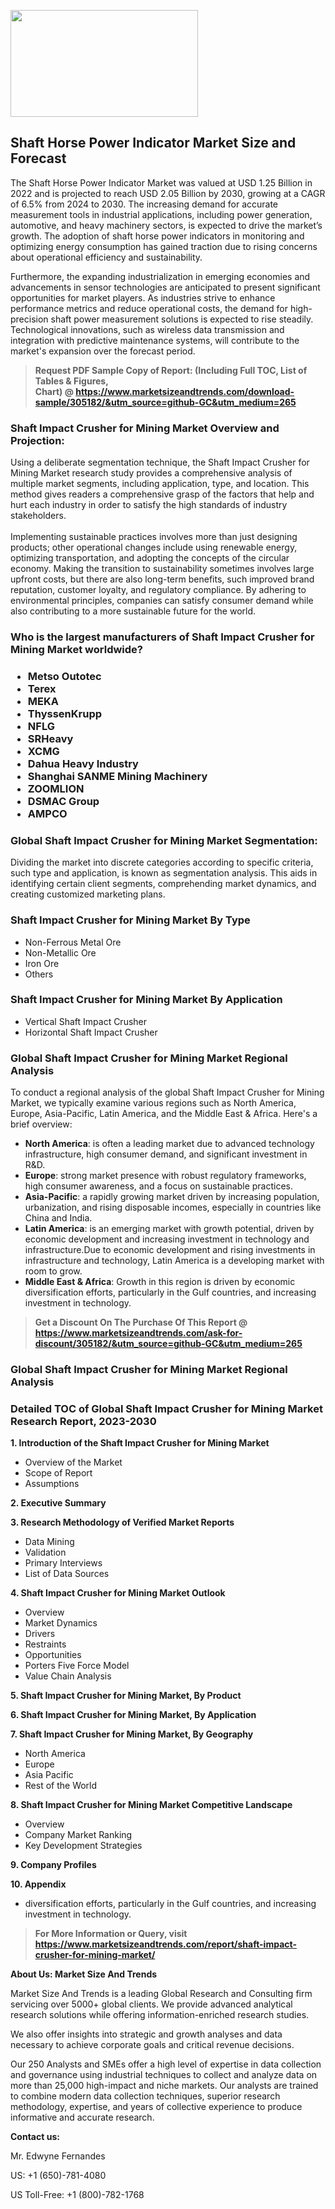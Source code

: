 <p><img class="alignnone size-medium wp-image-20088" src="https://ffe5etoiles.com/wp-content/uploads/2024/12/MST1-300x171.png" alt="" width="300" height="171" /></p><h2>Shaft Horse Power Indicator Market Size and Forecast</h2><p>The Shaft Horse Power Indicator Market was valued at USD 1.25 Billion in 2022 and is projected to reach USD 2.05 Billion by 2030, growing at a CAGR of 6.5% from 2024 to 2030. The increasing demand for accurate measurement tools in industrial applications, including power generation, automotive, and heavy machinery sectors, is expected to drive the market’s growth. The adoption of shaft horse power indicators in monitoring and optimizing energy consumption has gained traction due to rising concerns about operational efficiency and sustainability.</p><p>Furthermore, the expanding industrialization in emerging economies and advancements in sensor technologies are anticipated to present significant opportunities for market players. As industries strive to enhance performance metrics and reduce operational costs, the demand for high-precision shaft power measurement solutions is expected to rise steadily. Technological innovations, such as wireless data transmission and integration with predictive maintenance systems, will contribute to the market's expansion over the forecast period.</p></p><blockquote id="" class=""><strong>Request PDF Sample Copy of Report: (Including Full TOC, List of Tables &amp; Figures, Chart)&nbsp;@&nbsp;<strong><a href="https://www.marketsizeandtrends.com/download-sample/305182/&utm_source=github-GC&utm_medium=265" target="_blank">https://www.marketsizeandtrends.com/download-sample/305182/&utm_source=github-GC&utm_medium=265</a></strong></strong></blockquote><h3 id="" class="">Shaft Impact Crusher for Mining Market&nbsp;Overview and Projection:</h3><p id="" class="">Using a deliberate segmentation technique, the Shaft Impact Crusher for Mining Market research study provides a comprehensive analysis of multiple market segments, including application, type, and location. This method gives readers a comprehensive grasp of the factors that help and hurt each industry in order to satisfy the high standards of industry stakeholders. <br /> <br />Implementing sustainable practices involves more than just designing products; other operational changes include using renewable energy, optimizing transportation, and adopting the concepts of the circular economy. Making the transition to sustainability sometimes involves large upfront costs, but there are also long-term benefits, such improved brand reputation, customer loyalty, and regulatory compliance. By adhering to environmental principles, companies can satisfy consumer demand while also contributing to a more sustainable future for the world.</p><h3 id="" class="">Who is the largest manufacturers of&nbsp;Shaft Impact Crusher for Mining Market worldwide?</h3><h3 class=""><p><ul><li>Metso Outotec </li><li> Terex </li><li> MEKA </li><li> ThyssenKrupp </li><li> NFLG </li><li> SRHeavy </li><li> XCMG </li><li> Dahua Heavy Industry </li><li> Shanghai SANME Mining Machinery </li><li> ZOOMLION </li><li> DSMAC Group </li><li> AMPCO</li></ul></p></h3><h3 id="" class="">Global&nbsp;Shaft Impact Crusher for Mining Market Segmentation:</h3><p id="" class="">Dividing the market into discrete categories according to specific criteria, such type and application, is known as segmentation analysis. This aids in identifying certain client segments, comprehending market dynamics, and creating customized marketing plans.</p><h3 id="" class="">Shaft Impact Crusher for Mining Market&nbsp;By Type</h3><p><p><ul><li>Non-Ferrous Metal Ore</li><li> Non-Metallic Ore</li><li> Iron Ore</li><li> Others</p></li></ul></p></p><h3 id="" class="">Shaft Impact Crusher for Mining Market&nbsp;By Application</h3><p class=""><p><ul><li>Vertical Shaft Impact Crusher</li><li> Horizontal Shaft Impact Crusher</li></ul></p></p><h3 id="" class="">Global Shaft Impact Crusher for Mining Market Regional Analysis</h3><p id="" class="">To conduct a regional analysis of the global Shaft Impact Crusher for Mining Market, we typically examine various regions such as North America, Europe, Asia-Pacific, Latin America, and the Middle East &amp; Africa. Here's a brief overview:</p><ul><li><strong>North America</strong>: is often a leading market due to advanced technology infrastructure, high consumer demand, and significant investment in R&amp;D.</li><li><strong>Europe</strong>: strong market presence with robust regulatory frameworks, high consumer awareness, and a focus on sustainable practices.</li><li><strong>Asia-Pacific</strong>: a rapidly growing market driven by increasing population, urbanization, and rising disposable incomes, especially in countries like China and India.</li><li><strong>Latin America</strong>: is an emerging market with growth potential, driven by economic development and increasing investment in technology and infrastructure.Due to economic development and rising investments in infrastructure and technology, Latin America is a developing market with room to grow.</li><li><strong>Middle East &amp; Africa</strong>: Growth in this region is driven by economic diversification efforts, particularly in the Gulf countries, and increasing investment in technology.</li></ul><blockquote id="" class=""><strong>Get a Discount On The Purchase Of This Report @ <strong><a href="https://www.marketsizeandtrends.com/ask-for-discount/305182/&utm_source=github-GC&utm_medium=265" target="_blank">https://www.marketsizeandtrends.com/ask-for-discount/305182/&utm_source=github-GC&utm_medium=265</a></strong></strong></blockquote><h3 id="" class="">Global Shaft Impact Crusher for Mining Market Regional Analysis</h3><h3 id="" class="">Detailed TOC of Global Shaft Impact Crusher for Mining Market Research Report, 2023-2030</h3><p id="" class=""><strong>1. Introduction of the Shaft Impact Crusher for Mining Market</strong></p><ul><li>Overview of the Market</li><li>Scope of Report</li><li>Assumptions</li></ul><p id="" class=""><strong>2. Executive Summary</strong></p><p id="" class=""><strong>3. Research Methodology of Verified Market Reports</strong></p><ul><li>Data Mining</li><li>Validation</li><li>Primary Interviews</li><li>List of Data Sources</li></ul><p id="" class=""><strong>4. Shaft Impact Crusher for Mining Market Outlook</strong></p><ul><li>Overview</li><li>Market Dynamics</li><li>Drivers</li><li>Restraints</li><li>Opportunities</li><li>Porters Five Force Model</li><li>Value Chain Analysis</li></ul><p id="" class=""><strong>5. Shaft Impact Crusher for Mining Market, By Product</strong></p><p id="" class=""><strong>6. Shaft Impact Crusher for Mining Market, By Application</strong></p><p id="" class=""><strong>7. Shaft Impact Crusher for Mining Market, By Geography</strong></p><ul><li>North America</li><li>Europe</li><li>Asia Pacific</li><li>Rest of the World</li></ul><p id="" class=""><strong>8. Shaft Impact Crusher for Mining Market Competitive Landscape</strong></p><ul><li>Overview</li><li>Company Market Ranking</li><li>Key Development Strategies</li></ul><p id="" class=""><strong>9. Company Profiles</strong></p><p id="" class=""><strong>10. Appendix</strong></p><ul><li>diversification efforts, particularly in the Gulf countries, and increasing investment in technology.</li></ul><blockquote id="" class=""><strong>For More Information or Query, visit <strong><strong><a href="https://www.marketsizeandtrends.com/report/shaft-impact-crusher-for-mining-market/" target="_blank">https://www.marketsizeandtrends.com/report/shaft-impact-crusher-for-mining-market/</a></strong></strong></strong></blockquote><p id="" class=""><strong>About Us: Market Size And Trends</strong></p><p id="" class="">Market Size And Trends is a leading Global Research and Consulting firm servicing over 5000+ global clients. We provide advanced analytical research solutions while offering information-enriched research studies.</p><p id="" class="">We also offer insights into strategic and growth analyses and data necessary to achieve corporate goals and critical revenue decisions.</p><p id="" class="">Our 250 Analysts and SMEs offer a high level of expertise in data collection and governance using industrial techniques to collect and analyze data on more than 25,000 high-impact and niche markets. Our analysts are trained to combine modern data collection techniques, superior research methodology, expertise, and years of collective experience to produce informative and accurate research.</p><p id="" class=""><strong>Contact us:</strong></p><p id="" class="">Mr. Edwyne Fernandes</p><p id="" class="">US: +1 (650)-781-4080</p><p id="" class="">US Toll-Free: +1 (800)-782-1768</p>
